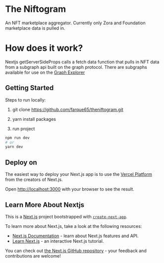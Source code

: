 # The Niftogram 
An NFT marketplace aggregator. Currently only Zora and Foundation marketplace data is pulled in.

# How does it work?
Nextjs getServerSideProps calls a fetch data function that pulls in NFT data from a subgraph api built on the graph protocol. There are subgraphs available for use on the [Graph Explorer](https://thegraph.com/explorer/) 

## Getting Started

Steps to run locally:

1) git clone https://github.com/farque65/theniftogram.git

2) yarn install packages

3) run project

```bash
npm run dev
# or
yarn dev
```

## Deploy on

The easiest way to deploy your Next.js app is to use the [Vercel Platform](https://vercel.com/new?utm_medium=default-template&filter=next.js&utm_source=create-next-app&utm_campaign=create-next-app-readme) from the creators of Next.js.

Open [http://localhost:3000](http://localhost:3000) with your browser to see the result.

## Learn More About Nextjs

This is a [Next.js](https://nextjs.org/) project bootstrapped with [`create-next-app`](https://github.com/vercel/next.js/tree/canary/packages/create-next-app).

To learn more about Next.js, take a look at the following resources:

- [Next.js Documentation](https://nextjs.org/docs) - learn about Next.js features and API.
- [Learn Next.js](https://nextjs.org/learn) - an interactive Next.js tutorial.

You can check out [the Next.js GitHub repository](https://github.com/vercel/next.js/) - your feedback and contributions are welcome!



